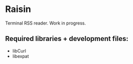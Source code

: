 # Raisin
Terminal RSS reader. Work in progress.

## Required libraries + development files:
* libCurl
* libexpat
